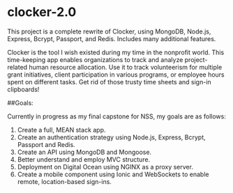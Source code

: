 # clocker-2.0
This project is a complete rewrite of Clocker, using MongoDB, Node.js, Express, Bcrypt, Passport, and Redis. Includes many additional features.

Clocker is the tool I wish existed during my time in the nonprofit world. This time-keeping app enables organizations to track and analyze project-related human resource allocation. Use it to track volunteerism for multiple grant initiatives, client participation in various programs, or employee hours spent on different tasks. Get rid of those trusty time sheets and sign-in clipboards!


##Goals:

Currently in progress as my final capstone for NSS, my goals are as follows:

1. Create a full, MEAN stack app.
2. Create an authentication strategy using Node.js, Express, Bcrypt, Passport and Redis.
3. Create an API using MongoDB and Mongoose.
4. Better understand and employ MVC structure.
4. Deployment on Digital Ocean using NGINX as a proxy server.
5. Create a mobile component using Ionic and WebSockets to enable remote, location-based sign-ins.
